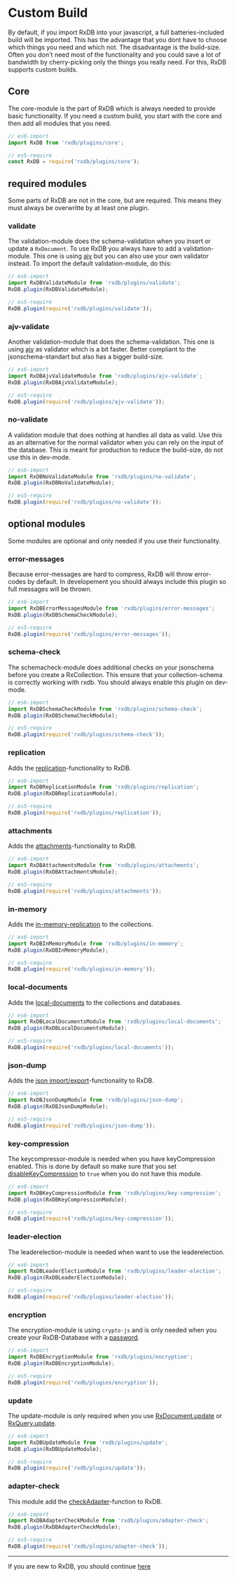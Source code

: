 # Custom Build

By default, if you import RxDB into your javascript, a full batteries-included build will be imported. This has the advantage that you dont have to choose which things you need and which not. The disadvantage is the build-size. Often you don't need most of the functionality and you could save a lot of bandwidth by cherry-picking only the things you really need. For this, RxDB supports custom builds.

## Core

The core-module is the part of RxDB which is always needed to provide basic functionality. If you need a custom build, you start with the core and then add all modules that you need.

```javascript
// es6-import
import RxDB from 'rxdb/plugins/core';

// es5-require
const RxDB = require('rxdb/plugins/core');
```

## required modules

Some parts of RxDB are not in the core, but are required. This means they must always be overwritte by at least one plugin.

### validate

The validation-module does the schema-validation when you insert or update a `RxDocument`. To use RxDB you always have to add a validation-module.
This one is using [ajv](https://www.npmjs.com/package/ajv) but you can also use your own validator instead. To import the default validation-module, do this:

```javascript
// es6-import
import RxDBValidateModule from 'rxdb/plugins/validate';
RxDB.plugin(RxDBValidateModule);

// es5-require
RxDB.plugin(require('rxdb/plugins/validate'));
```

### ajv-validate

Another validation-module that does the schema-validation. This one is using [ajv](https://github.com/epoberezkin/ajv) as validator which is a bit faster. Better compliant to the jsonschema-standart but also has a bigger build-size.

```javascript
// es6-import
import RxDBAjvValidateModule from 'rxdb/plugins/ajv-validate';
RxDB.plugin(RxDBAjvValidateModule);

// es5-require
RxDB.plugin(require('rxdb/plugins/ajv-validate'));
```


### no-validate

A validation module that does nothing at handles all data as valid. Use this as an alternative for the normal validator when you can rely on the input of the database.
This is meant for production to reduce the build-size, do not use this in dev-mode.

```javascript
// es6-import
import RxDBNoValidateModule from 'rxdb/plugins/no-validate';
RxDB.plugin(RxDBNoValidateModule);

// es5-require
RxDB.plugin(require('rxdb/plugins/no-validate'));
```


## optional modules

Some modules are optional and only needed if you use their functionality.

### error-messages

Because error-messages are hard to compress, RxDB will throw error-codes by default. In developement you should always include this plugin so full messages will be thrown.

```javascript
// es6-import
import RxDBErrorMessagesModule from 'rxdb/plugins/error-messages';
RxDB.plugin(RxDBSchemaCheckModule);

// es5-require
RxDB.plugin(require('rxdb/plugins/error-messages'));
```


### schema-check

The schemacheck-module does additional checks on your jsonschema before you create a RxCollection. This ensure that your collection-schema is correctly working with rxdb. You should always enable this plugin on dev-mode.

```javascript
// es6-import
import RxDBSchemaCheckModule from 'rxdb/plugins/schema-check';
RxDB.plugin(RxDBSchemaCheckModule);

// es5-require
RxDB.plugin(require('rxdb/plugins/schema-check'));
```

### replication

Adds the [replication](./replication.md)-functionality to RxDB.

```javascript
// es6-import
import RxDBReplicationModule from 'rxdb/plugins/replication';
RxDB.plugin(RxDBReplicationModule);

// es5-require
RxDB.plugin(require('rxdb/plugins/replication'));
```

### attachments

Adds the [attachments](./rx-attachment.md)-functionality to RxDB.

```javascript
// es6-import
import RxDBAttachmentsModule from 'rxdb/plugins/attachments';
RxDB.plugin(RxDBAttachmentsModule);

// es5-require
RxDB.plugin(require('rxdb/plugins/attachments'));
```

### in-memory

Adds the [in-memory-replication](./in-memory.md) to the collections.

```javascript
// es6-import
import RxDBInMemoryModule from 'rxdb/plugins/in-memory';
RxDB.plugin(RxDBInMemoryModule);

// es5-require
RxDB.plugin(require('rxdb/plugins/in-memory'));
```

### local-documents

Adds the [local-documents](./rx-local-document.md) to the collections and databases.

```javascript
// es6-import
import RxDBLocalDocumentsModule from 'rxdb/plugins/local-documents';
RxDB.plugin(RxDBLocalDocumentsModule);

// es5-require
RxDB.plugin(require('rxdb/plugins/local-documents'));
```

### json-dump

Adds the [json import/export](./rx-database.md#dump)-functionality to RxDB.

```javascript
// es6-import
import RxDBJsonDumpModule from 'rxdb/plugins/json-dump';
RxDB.plugin(RxDBJsonDumpModule);

// es5-require
RxDB.plugin(require('rxdb/plugins/json-dump'));
```

### key-compression

The keycompressor-module is needed when you have keyCompression enabled. This is done by default so make sure that you set [disableKeyCompression](./rx-schema.md#disablekeycompression) to `true` when you do not have this module.

```javascript
// es6-import
import RxDBKeyCompressionModule from 'rxdb/plugins/key-compression';
RxDB.plugin(RxDBKeyCompressionModule);

// es5-require
RxDB.plugin(require('rxdb/plugins/key-compression'));
```

### leader-election

The leaderelection-module is needed when want to use the leaderelection.

```javascript
// es6-import
import RxDBLeaderElectionModule from 'rxdb/plugins/leader-election';
RxDB.plugin(RxDBLeaderElectionModule);

// es5-require
RxDB.plugin(require('rxdb/plugins/leader-election'));
```

### encryption

The encryption-module is using `crypto-js` and is only needed when you create your RxDB-Database with a [password](./rx-database.md#password-optional).

```javascript
// es6-import
import RxDBEncryptionModule from 'rxdb/plugins/encryption';
RxDB.plugin(RxDBEncryptionModule);

// es5-require
RxDB.plugin(require('rxdb/plugins/encryption'));
```

### update

The update-module is only required when you use [RxDocument.update](./rx-document.md#update) or [RxQuery.update](./rx-query.md#update).

```javascript
// es6-import
import RxDBUpdateModule from 'rxdb/plugins/update';
RxDB.plugin(RxDBUpdateModule);

// es5-require
RxDB.plugin(require('rxdb/plugins/update'));
```

### adapter-check

This module add the [checkAdapter](./rx-database.md#checkadapter)-function to RxDB.

```javascript
// es6-import
import RxDBAdapterCheckModule from 'rxdb/plugins/adapter-check';
RxDB.plugin(RxDBAdapterCheckModule);

// es5-require
RxDB.plugin(require('rxdb/plugins/adapter-check'));
```

--------------------------------------------------------------------------------

If you are new to RxDB, you should continue [here](./plugins.md)

